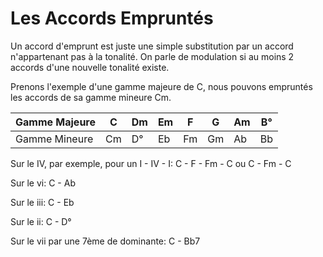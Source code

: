# Les Accords Empruntés

Un accord d'emprunt est juste une simple substitution par un accord n'appartenant pas à la tonalité. On parle de modulation si au moins 2 accords d'une nouvelle tonalité existe.

Prenons l'exemple d'une gamme majeure de C, nous pouvons empruntés les accords de sa gamme mineure Cm.


Gamme Majeure | C  | Dm | Em | F  | G  | Am | B° |
--------------|----|----|----|----|----|----|----|
Gamme Mineure | Cm | D° | Eb | Fm | Gm | Ab | Bb |


Sur le IV, par exemple, pour un I - IV - I: 
C - F - Fm - C ou C - Fm - C

Sur le vi: 
C - Ab

Sur le iii: 
C - Eb

Sur le ii: 
C - D°

Sur le vii par une 7ème de dominante: 
C - Bb7